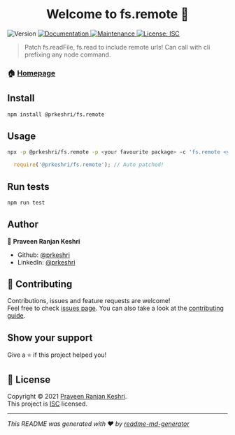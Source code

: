 <h1 align="center">Welcome to fs.remote 👋</h1>
<p>
  <img alt="Version" src="https://img.shields.io/badge/version-1.0.0-blue.svg?cacheSeconds=2592000" />
  <a href="https://github.com/prkeshri/node-fs.remote#readme" target="_blank">
    <img alt="Documentation" src="https://img.shields.io/badge/documentation-yes-brightgreen.svg" />
  </a>
  <a href="https://github.com/prkeshri/node-fs.remote/graphs/commit-activity" target="_blank">
    <img alt="Maintenance" src="https://img.shields.io/badge/Maintained%3F-yes-green.svg" />
  </a>
  <a href="https://github.com/prkeshri/node-fs.remote/blob/master/LICENSE" target="_blank">
    <img alt="License: ISC" src="https://img.shields.io/github/license/prkeshri/fs.remote" />
  </a>
</p>

> Patch fs.readFile, fs.read to include remote urls! Can call with cli prefixing any node command.

### 🏠 [Homepage](https://github.com/prkeshri/node-fs.remote#readme)

## Install

```sh
npm install @prkeshri/fs.remote
```

## Usage

```sh
npx -p @prkeshri/fs.remote -p <your favourite package> -c 'fs.remote <your package name and args>'
```

```js
  require('@prkeshri/fs.remote'); // Auto patched!
```
## Run tests

```sh
npm run test
```

## Author

👤 **Praveen Ranjan Keshri**

* Github: [@prkeshri](https://github.com/prkeshri)
* LinkedIn: [@prkeshri](https://linkedin.com/in/prkeshri)

## 🤝 Contributing

Contributions, issues and feature requests are welcome!<br />Feel free to check [issues page](https://github.com/prkeshri/node-fs.remote/issues). You can also take a look at the [contributing guide](https://github.com/prkeshri/node-fs.remote/blob/master/CONTRIBUTING.md).

## Show your support

Give a ⭐️ if this project helped you!

## 📝 License

Copyright © 2021 [Praveen Ranjan Keshri](https://github.com/prkeshri).<br />
This project is [ISC](https://github.com/prkeshri/node-fs.remote/blob/master/LICENSE) licensed.

***
_This README was generated with ❤️ by [readme-md-generator](https://github.com/kefranabg/readme-md-generator)_